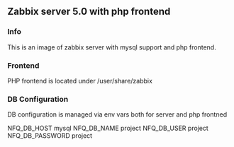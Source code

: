 ## Zabbix server 5.0 with php frontend

### Info
This is an image of zabbix server with mysql support and php frontend.

### Frontend
PHP frontend is located under /user/share/zabbix

### DB Configuration
DB configuration is managed via env vars both for server and php frontned

NFQ_DB_HOST     mysql
NFQ_DB_NAME     project
NFQ_DB_USER     project
NFQ_DB_PASSWORD project


